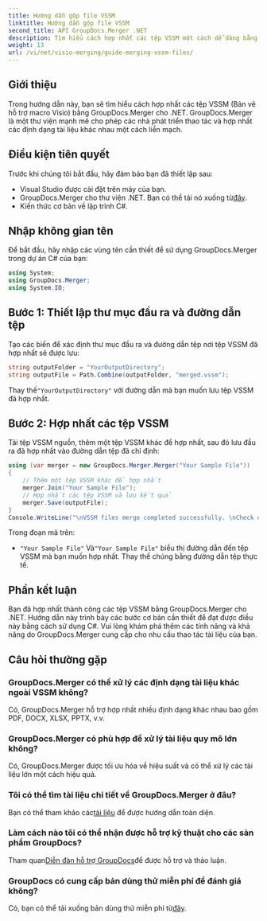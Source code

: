 ```yaml
---
title: Hướng dẫn gộp file VSSM
linktitle: Hướng dẫn gộp file VSSM
second_title: API GroupDocs.Merger .NET
description: Tìm hiểu cách hợp nhất các tệp VSSM một cách dễ dàng bằng GroupDocs.Merger cho .NET. Hướng dẫn từng bước dành cho nhà phát triển C#.
weight: 13
url: /vi/net/visio-merging/guide-merging-vssm-files/
---
```

## Giới thiệu
Trong hướng dẫn này, bạn sẽ tìm hiểu cách hợp nhất các tệp VSSM (Bản vẽ hỗ trợ macro Visio) bằng GroupDocs.Merger cho .NET. GroupDocs.Merger là một thư viện mạnh mẽ cho phép các nhà phát triển thao tác và hợp nhất các định dạng tài liệu khác nhau một cách liền mạch.
## Điều kiện tiên quyết
Trước khi chúng tôi bắt đầu, hãy đảm bảo bạn đã thiết lập sau:
- Visual Studio được cài đặt trên máy của bạn.
-  GroupDocs.Merger cho thư viện .NET. Bạn có thể tải nó xuống từ[đây](https://releases.groupdocs.com/merger/net/).
- Kiến thức cơ bản về lập trình C#.

## Nhập không gian tên
Để bắt đầu, hãy nhập các vùng tên cần thiết để sử dụng GroupDocs.Merger trong dự án C# của bạn:
```csharp
using System; 
using GroupDocs.Merger;
using System.IO;
```
## Bước 1: Thiết lập thư mục đầu ra và đường dẫn tệp
Tạo các biến để xác định thư mục đầu ra và đường dẫn tệp nơi tệp VSSM đã hợp nhất sẽ được lưu:
```csharp
string outputFolder = "YourOutputDirectory";
string outputFile = Path.Combine(outputFolder, "merged.vssm");
```
 Thay thế`"YourOutputDirectory"` với đường dẫn mà bạn muốn lưu tệp VSSM đã hợp nhất.
## Bước 2: Hợp nhất các tệp VSSM
Tải tệp VSSM nguồn, thêm một tệp VSSM khác để hợp nhất, sau đó lưu đầu ra đã hợp nhất vào đường dẫn tệp đã chỉ định:
```csharp
using (var merger = new GroupDocs.Merger.Merger("Your Sample File"))
{
    // Thêm một tệp VSSM khác để hợp nhất
    merger.Join("Your Sample File");
    // Hợp nhất các tệp VSSM và lưu kết quả
    merger.Save(outputFile);
}
Console.WriteLine("\nVSSM files merge completed successfully. \nCheck output in {0}", outputFolder);
```
Trong đoạn mã trên:
- `"Your Sample File"` Và`"Your Sample File"` biểu thị đường dẫn đến tệp VSSM mà bạn muốn hợp nhất. Thay thế chúng bằng đường dẫn tệp thực tế.

## Phần kết luận
Bạn đã hợp nhất thành công các tệp VSSM bằng GroupDocs.Merger cho .NET. Hướng dẫn này trình bày các bước cơ bản cần thiết để đạt được điều này bằng cách sử dụng C#. Vui lòng khám phá thêm các tính năng và khả năng do GroupDocs.Merger cung cấp cho nhu cầu thao tác tài liệu của bạn.

## Câu hỏi thường gặp
### GroupDocs.Merger có thể xử lý các định dạng tài liệu khác ngoài VSSM không?
Có, GroupDocs.Merger hỗ trợ hợp nhất nhiều định dạng khác nhau bao gồm PDF, DOCX, XLSX, PPTX, v.v.
### GroupDocs.Merger có phù hợp để xử lý tài liệu quy mô lớn không?
Có, GroupDocs.Merger được tối ưu hóa về hiệu suất và có thể xử lý các tài liệu lớn một cách hiệu quả.
### Tôi có thể tìm tài liệu chi tiết về GroupDocs.Merger ở đâu?
 Bạn có thể tham khảo các[tài liệu](https://tutorials.groupdocs.com/merger/net/) để được hướng dẫn toàn diện.
### Làm cách nào tôi có thể nhận được hỗ trợ kỹ thuật cho các sản phẩm GroupDocs?
 Tham quan[Diễn đàn hỗ trợ GroupDocs](https://forum.groupdocs.com/c/merger/32)để được hỗ trợ và thảo luận.
### GroupDocs có cung cấp bản dùng thử miễn phí để đánh giá không?
 Có, bạn có thể tải xuống bản dùng thử miễn phí từ[đây](https://releases.groupdocs.com/).